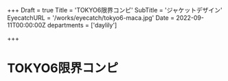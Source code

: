 +++
Draft = true
Title = 'TOKYO6限界コンピ'
SubTitle = 'ジャケットデザイン'
EyecatchURL = '/works/eyecatch/tokyo6-maca.jpg'
Date = 2022-09-11T00:00:00Z
departments = ['daylily']

+++

# TOKYO6限界コンピ
